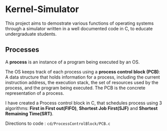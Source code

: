 # Kernel-Simulator

This project aims to demostrate various functions of operating systems through a simulator written in a well documented code in C, to educate undergraduate students. 

## Processes 

A **process** is an instance of a program being executed by an OS.

The OS keeps track of each process using a **process control block (PCB)**: A data structure that holds information for a process, including the current instruction address, the execution stack, the set of resources used by the process, and the program being executed. The PCB is the concrete representation of a process.

I have created a Process control block in C, that schedules process using 3 algorithms: **First in First out(FIFO)**, **Shortest Job First(SJF)** and **Shortest Remaining Time(SRT)**. 

Directions to code : 
``` cd/ProcessControlBlock/PCB.c ```




